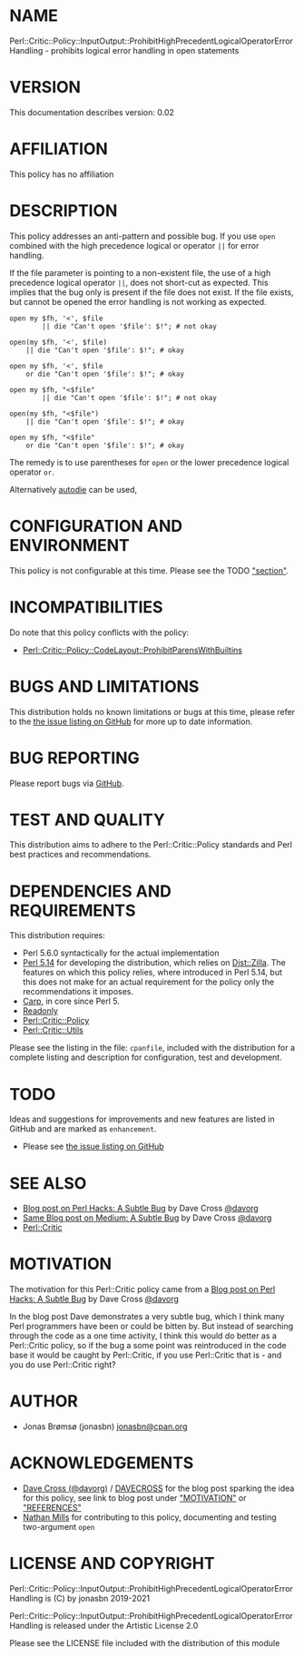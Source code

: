 # NAME

Perl::Critic::Policy::InputOutput::ProhibitHighPrecedentLogicalOperatorErrorHandling - prohibits logical error handling in open statements

# VERSION

This documentation describes version: 0.02

# AFFILIATION

This policy has no affiliation

# DESCRIPTION

This policy addresses an anti-pattern and possible bug. If you use `open` combined with the high precedence logical or operator `||` for error handling.

If the file parameter is pointing to a non-existent file, the use of a high precedence logical operator `||`, does not short-cut as expected. This implies that the bug only is present if the file does not exist. If the file exists, but cannot be opened the error handling is not working as expected.

    open my $fh, '<', $file
            || die "Can't open '$file': $!"; # not okay

    open(my $fh, '<', $file)
        || die "Can't open '$file': $!"; # okay

    open my $fh, '<', $file
        or die "Can't open '$file': $!"; # okay

    open my $fh, "<$file"
            || die "Can't open '$file': $!"; # not okay

    open(my $fh, "<$file")
        || die "Can't open '$file': $!"; # okay

    open my $fh, "<$file"
        or die "Can't open '$file': $!"; # okay

The remedy is to use parentheses for `open` or the lower precedence logical operator `or`.

Alternatively [autodie](https://metacpan.org/pod/autodie) can be used,

# CONFIGURATION AND ENVIRONMENT

This policy is not configurable at this time. Please see the TODO ["section"](#section).

# INCOMPATIBILITIES

Do note that this policy conflicts with the policy:

- [Perl::Critic::Policy::CodeLayout::ProhibitParensWithBuiltins](https://metacpan.org/pod/Perl::Critic::Policy::CodeLayout::ProhibitParensWithBuiltins)

# BUGS AND LIMITATIONS

This distribution holds no known limitations or bugs at this time, please refer to the [the issue listing on GitHub](https://github.com/jonasbn/perl-critic-policy-regularexpressions-requiredefault/issues) for more up to date information.

# BUG REPORTING

Please report bugs via [GitHub](https://github.com/jonasbn/perl-critic-policy-regularexpressions-requiredefault/issues).

# TEST AND QUALITY

This distribution aims to adhere to the Perl::Critic::Policy standards and Perl best practices and recommendations.

# DEPENDENCIES AND REQUIREMENTS

This distribution requires:

- Perl 5.6.0 syntactically for the actual implementation
- [Perl 5.14](https://metacpan.org/pod/release/JESSE/perl-5.14.0/pod/perl.pod) for developing the distribution, which relies on [Dist::Zilla](http://dzil.org/). The features on which this policy relies, where introduced in Perl 5.14, but this does not make for an actual requirement for the policy only the recommendations it imposes.
- [Carp](https://metacpan.org/pod/Carp), in core since Perl 5.
- [Readonly](https://metacpan.org/pod/Readonly)
- [Perl::Critic::Policy](https://metacpan.org/pod/Perl::Critic::Policy)
- [Perl::Critic::Utils](https://metacpan.org/pod/Perl::Critic::Utils)

Please see the listing in the file: `cpanfile`, included with the distribution for a complete listing and description for configuration, test and development.

# TODO

Ideas and suggestions for improvements and new features are listed in GitHub and are marked as `enhancement`.

- Please see [the issue listing on GitHub](https://github.com/jonasbn/perl-critic-policy-regularexpressions-requiredefault/issues)

# SEE ALSO

- [Blog post on Perl Hacks: A Subtle Bug](https://perlhacks.com/2019/01/a-subtle-bug/) by Dave Cross [@davorg](https://twitter.com/davorg)
- [Same Blog post on Medium: A Subtle Bug](https://culturedperl.com/a-subtle-bug-c9982f681cb8) by Dave Cross [@davorg](https://twitter.com/davorg)
- [Perl::Critic](https://metacpan.org/pod/Perl::Critic)

# MOTIVATION

The motivation for this Perl::Critic policy came from a [Blog post on Perl Hacks: A Subtle Bug](https://perlhacks.com/2019/01/a-subtle-bug/) by Dave Cross [@davorg](https://twitter.com/davorg)

In the blog post Dave demonstrates a very subtle bug, which I think many Perl programmers have been or could be bitten by. But instead of searching through the code as a one time activity, I think this would do better as a Perl::Critic policy, so if the bug a some point was reintroduced in the code base it would be caught by Perl::Critic, if you use Perl::Critic that is - and you do use Perl::Critic right?

# AUTHOR

- Jonas Brømsø (jonasbn) <jonasbn@cpan.org>

# ACKNOWLEDGEMENTS

- [Dave Cross (@davorg)](https://twitter.com/davorg) / [DAVECROSS](https://metacpan.org/author/DAVECROSS) for the blog post sparking the idea for this policy, see link to blog post under ["MOTIVATION"](#motivation) or ["REFERENCES"](#references)
- [Nathan Mills](https://github.com/Quipyowert2) for contributing to this policy, documenting and testing two-argument `open`

# LICENSE AND COPYRIGHT

Perl::Critic::Policy::InputOutput::ProhibitHighPrecedentLogicalOperatorErrorHandling is (C) by jonasbn 2019-2021

Perl::Critic::Policy::InputOutput::ProhibitHighPrecedentLogicalOperatorErrorHandling is released under the Artistic License 2.0

Please see the LICENSE file included with the distribution of this module
